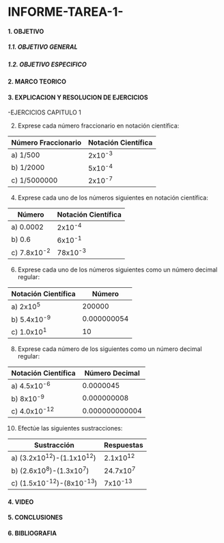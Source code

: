 # INFORME-TAREA-1-

#### 1. OBJETIVO
##### 1.1. OBJETIVO GENERAL
##### 1.2. OBJETIVO ESPECIFICO
#### 2. MARCO TEORICO
#### 3. EXPLICACION Y RESOLUCION DE EJERCICIOS
 -EJERCICIOS CAPITULO 1

2. Exprese cada número fraccionario en notación científica: 

| Número Fraccionario  | Notación Científica |
| ------------- | ------------- |
| a) 1/500  | 2x10<sup>-3</sup>  |
| b) 1/2000  | 5x10<sup>-4</sup>  |
| c) 1/5000000 | 2x10<sup>-7</sup>  |

4. Exprese cada uno de los números siguientes en notación científica:

| Número  | Notación Científica |
| ------------- | ------------- |
| a) 0.0002  | 2x10<sup>-4</sup>  |
| b) 0.6  | 6x10<sup>-1</sup>  |
| c) 7.8x10<sup>-2</sup>  | 78x10<sup>-3</sup>  |

6. Exprese cada uno de los números siguientes como un número decimal regular:

| Notación Científica  | Número |
| ------------- | ------------- |
| a) 2x10<sup>5</sup>  | 200000  |
| b) 5.4x10<sup>-9</sup>  | 0.000000054  |
| c) 1.0x10<sup>1</sup>  | 10  |

8. Exprese cada número de los siguientes como un número decimal regular:

| Notación Científica  | Número Decimal |
| ------------- | ------------- |
| a) 4.5x10<sup>-6</sup>  | 0.0000045  |
| b) 8x10<sup>-9</sup>  | 0.000000008  |
| c) 4.0x10<sup>-12</sup>  | 0.000000000004  |

10. Efectúe las siguientes sustracciones:

| Sustracción  | Respuestas |
| ------------- | ------------- |
| a) (3.2x10<sup>12</sup>)-(1.1x10<sup>12</sup>)  | 2.1x10<sup>12</sup>  |
| b) (2.6x10<sup>8</sup>)-(1.3x10<sup>7</sup>)  | 24.7x10<sup>7</sup>  |
| c) (1.5x10<sup>-12</sup>)-(8x10<sup>-13</sup>)  | 7x10<sup>-13</sup>  |

#### 4. VIDEO
#### 5. CONCLUSIONES
#### 6. BIBLIOGRAFIA
